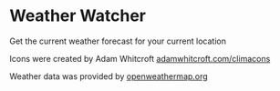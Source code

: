Weather Watcher
=================

Get the current weather forecast for your current location

Icons were created by Adam Whitcroft [adamwhitcroft.com/climacons](http://adamwhitcroft.com/climacons/)

Weather data was provided by [openweathermap.org](http://openweathermap.org/)

